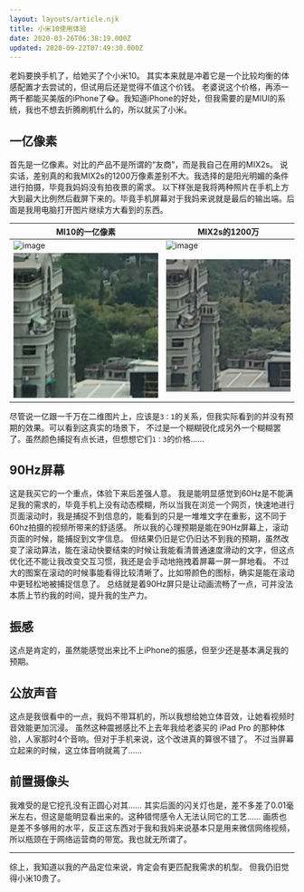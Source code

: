 ```yaml
---
layout: layouts/article.njk
title: 小米10使用体验
date: 2020-03-26T06:38:19.000Z
updated: 2020-09-22T07:49:30.000Z
---
```


老妈要换手机了，给她买了个小米10。
其实本来就是冲着它是一个比较均衡的体感配置才去尝试的，但试用后还是觉得不值这个价钱。
老婆说这个价格，再添一两千都能买美版的iPhone了😂。我知道iPhone的好处，但我需要的是MIUI的系统，我也不想去折腾刷机什么的，所以就买了小米。

## 一亿像素

首先是一亿像素。对比的产品不是所谓的“友商”，而是我自己在用的MIX2s。
说实话，差别真的和我MIX2s的1200万像素差别不大。我选择的是阳光明媚的条件进行拍摄，毕竟我妈妈没有拍夜景的需求。
以下样张是我将两种照片在手机上方大到最大比例然后截屏下来的。毕竟手机屏幕对于我妈来说就是最后的输出端。后面是我用电脑打开图片继续方大看到的东西。

| MI10的一亿像素  |  MIX2s的1200万  | 
|---|---|
| ![image](/img/mi10-for-mom/mi10-take-photo.png) | ![image](/img/mi10-for-mom/mix2s-take-photo.png) |
| ![image](/img/mi10-for-mom/mi10-take-photo-zoom-in.png) | ![image](/img/mi10-for-mom/mix2s-take-photo-zoom-in.png) |

尽管说一亿跟一千万在二维图片上，应该是`3：1`的关系，但我实际看到的并没有预期的效果。可以看到这真实的场景下， 不过是一个糊糊锐化成另外一个糊糊罢了。虽然颜色捕捉有点长进，但想想它们`1：3`的价格……

## 90Hz屏幕

这是我买它的一个重点，体验下来后差强人意。
我是能明显感觉到60Hz是不能满足我的需求的，毕竟手机上没有动态模糊，所以当我在浏览一个网页，快速地进行页面滚动时，我是捕捉不到信息的，能看到的只是一堆堆文字在重影，这不同于60hz拍摄的视频所带来的舒适感。
所以我的心理预期是能在90Hz屏幕上，滚动页面的时候，能捕捉到文字信息。
但结果仍旧是它仍旧达不到我的预期，虽然改变了滚动算法，能在滚动快要结束的时候让我能看清普通速度滑动的文字，但这点优化还不能让我改变交互习惯，我还是会手动地拖拽着屏幕一屏一屏地看。
不过大的图案在滚动的时候事能看得比较清晰了。比如带颜色的图标，确实是能在滚动中更轻松地被捕捉信息了。
总结就是着90Hz屏只是让动画流畅了一点，可并没法本质上节约我的时间，提升我的生产力。

## 振感

这点是肯定的，虽然能感觉出来比不上iPhone的振感，但至少还是基本满足我的预期。

## 公放声音

这点是我很看中的一点，我妈不带耳机的，所以我想给她立体音效，让她看视频时音效能更加沉浸。
虽然这种震撼感比不上去年我给老婆买的 iPad Pro 的那种体验，人家那时4个音响。但对于手机来说，这个改进真的算很不错了。
不过当屏幕立起来的时候，这立体音响就蔫了……

## 前置摄像头

我难受的是它挖孔没有正圆心对其……
其实后面的闪关灯也是，差不多差了0.01毫米左右，但这是能明显看出来的。这种错愕感令人无法认同它的工艺……
画质也是差不多够用的水平，反正这东西对于我和我妈来说基本只是用来微信网络视频，所以瓶颈在于网络运营商的带宽。我也就无所谓了。

----

综上，我知道以我的产品定位来说，肯定会有更匹配我需求的机型。
但我仍旧觉得小米10贵了。
